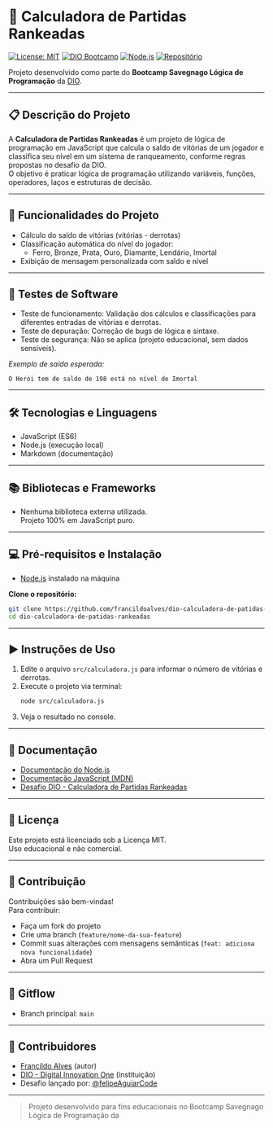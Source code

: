 # 🏅 Calculadora de Partidas Rankeadas

[![License: MIT](https://img.shields.io/badge/license-MIT-green.svg)](LICENSE)
[![DIO Bootcamp](https://img.shields.io/badge/DIO-Bootcamp-blue)](https://www.dio.me/bootcamp/savegnago-logica-de-programacao)
[![Node.js](https://img.shields.io/badge/Node.js-Enabled-brightgreen)](https://nodejs.org/)
[![Repositório](https://img.shields.io/badge/GitHub-Projeto-black)](https://github.com/francildoalves/dio-calculadora-de-patidas-rankeadas)

Projeto desenvolvido como parte do **Bootcamp Savegnago Lógica de Programação** da [DIO](https://www.dio.me/).

---

## 📋 Descrição do Projeto

A **Calculadora de Partidas Rankeadas** é um projeto de lógica de programação em JavaScript que calcula o saldo de vitórias de um jogador e classifica seu nível em um sistema de ranqueamento, conforme regras propostas no desafio da DIO.  
O objetivo é praticar lógica de programação utilizando variáveis, funções, operadores, laços e estruturas de decisão.

---

## 🚀 Funcionalidades do Projeto

- Cálculo do saldo de vitórias (vitórias - derrotas)
- Classificação automática do nível do jogador:
  - Ferro, Bronze, Prata, Ouro, Diamante, Lendário, Imortal
- Exibição de mensagem personalizada com saldo e nível

---

## 🧪 Testes de Software

- Teste de funcionamento: Validação dos cálculos e classificações para diferentes entradas de vitórias e derrotas.
- Teste de depuração: Correção de bugs de lógica e sintaxe.
- Teste de segurança: Não se aplica (projeto educacional, sem dados sensíveis).

*Exemplo de saída esperada:*
```
O Herói tem de saldo de 198 está no nível de Imortal
```

---

## 🛠️ Tecnologias e Linguagens

- JavaScript (ES6)
- Node.js (execução local)
- Markdown (documentação)

---

## 📚 Bibliotecas e Frameworks

- Nenhuma biblioteca externa utilizada.  
  Projeto 100% em JavaScript puro.

---

## 💻 Pré-requisitos e Instalação

- [Node.js](https://nodejs.org/) instalado na máquina

**Clone o repositório:**
```bash
git clone https://github.com/francildoalves/dio-calculadora-de-patidas-rankeadas.git
cd dio-calculadora-de-patidas-rankeadas
```

---

## ▶️ Instruções de Uso

1. Edite o arquivo `src/calculadora.js` para informar o número de vitórias e derrotas.
2. Execute o projeto via terminal:
   ```bash
   node src/calculadora.js
   ```
3. Veja o resultado no console.

---

## 📖 Documentação

- [Documentação do Node.js](https://nodejs.org/en/docs)
- [Documentação JavaScript (MDN)](https://developer.mozilla.org/pt-BR/docs/Web/JavaScript)
- [Desafio DIO - Calculadora de Partidas Rankeadas](https://www.dio.me/bootcamp/savegnago-logica-de-programacao)

---

## 📝 Licença

Este projeto está licenciado sob a Licença MIT.  
Uso educacional e não comercial.  

---

## 🤝 Contribuição

Contribuições são bem-vindas!  
Para contribuir:

- Faça um fork do projeto
- Crie uma branch (`feature/nome-da-sua-feature`)
- Commit suas alterações com mensagens semânticas (`feat: adiciona nova funcionalidade`)
- Abra um Pull Request

---

## 🔀 Gitflow

- Branch principal: `main`


---

## 👥 Contribuidores

- [Francildo Alves](https://github.com/francildoalves) (autor)
- [DIO - Digital Innovation One](https://www.dio.me/) (instituição)
- Desafio lançado por: [@felipeAguiarCode](https://github.com/felipeAguiarCode)

---

> Projeto desenvolvido para fins educacionais no Bootcamp Savegnago Lógica de Programação da